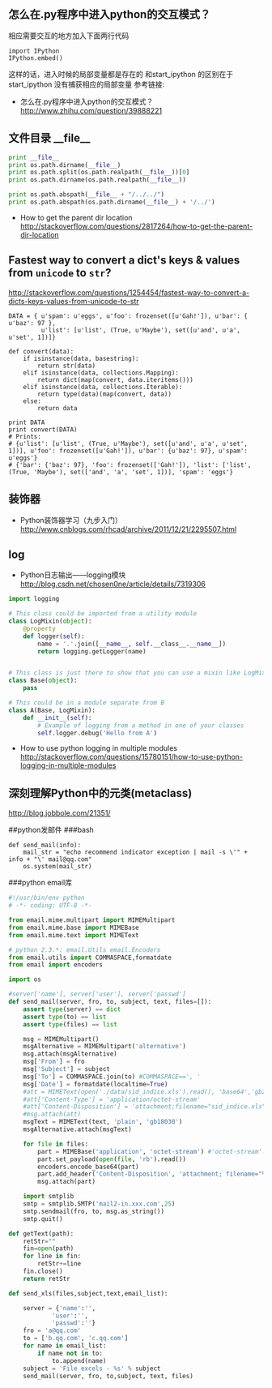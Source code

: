 ## 怎么在.py程序中进入python的交互模式？
相应需要交互的地方加入下面两行代码
```
import IPython
IPython.embed()
```
这样的话，进入时候的局部变量都是存在的
和start_ipython 的区别在于 start_ipython 没有捕获相应的局部变量
参考链接:
- 怎么在.py程序中进入python的交互模式？
http://www.zhihu.com/question/39888221


## 文件目录 \_\_file\_\_
```python
print __file__
print os.path.dirname(__file__)
print os.path.split(os.path.realpath(__file__))[0]
print os.path.dirname(os.path.realpath(__file__))

print os.path.abspath(__file__ + "/../../")
print os.path.abspath(os.path.dirname(__file__) + '/../')
```
- How to get the parent dir location
http://stackoverflow.com/questions/2817264/how-to-get-the-parent-dir-location



## Fastest way to convert a dict's keys & values from `unicode` to `str`?

http://stackoverflow.com/questions/1254454/fastest-way-to-convert-a-dicts-keys-values-from-unicode-to-str

```pytthon
DATA = { u'spam': u'eggs', u'foo': frozenset([u'Gah!']), u'bar': { u'baz': 97 },
         u'list': [u'list', (True, u'Maybe'), set([u'and', u'a', u'set', 1])]}

def convert(data):
    if isinstance(data, basestring):
        return str(data)
    elif isinstance(data, collections.Mapping):
        return dict(map(convert, data.iteritems()))
    elif isinstance(data, collections.Iterable):
        return type(data)(map(convert, data))
    else:
        return data

print DATA
print convert(DATA)
# Prints:
# {u'list': [u'list', (True, u'Maybe'), set([u'and', u'a', u'set', 1])], u'foo': frozenset([u'Gah!']), u'bar': {u'baz': 97}, u'spam': u'eggs'}
# {'bar': {'baz': 97}, 'foo': frozenset(['Gah!']), 'list': ['list', (True, 'Maybe'), set(['and', 'a', 'set', 1])], 'spam': 'eggs'}
```



## 装饰器
- Python装饰器学习（九步入门）
http://www.cnblogs.com/rhcad/archive/2011/12/21/2295507.html

## log
- Python日志输出——logging模块
http://blog.csdn.net/chosen0ne/article/details/7319306 

```python
import logging

# This class could be imported from a utility module
class LogMixin(object):
    @property
    def logger(self):
        name = '.'.join([__name__, self.__class__.__name__])
        return logging.getLogger(name)


# This class is just there to show that you can use a mixin like LogMixin
class Base(object):
    pass

# This could be in a module separate from B
class A(Base, LogMixin):
    def __init__(self):
        # Example of logging from a method in one of your classes
        self.logger.debug('Hello from A')
```
- How to use python logging in multiple modules
http://stackoverflow.com/questions/15780151/how-to-use-python-logging-in-multiple-modules




## 深刻理解Python中的元类(metaclass)

http://blog.jobbole.com/21351/


##python发邮件
###bash
```
def send_mail(info):
    mail_str = "echo recommend indicator exception | mail -s \'" + info + "\' mail@qq.com"
    os.system(mail_str)
```
###python email库
```python
#!/usr/bin/env python
# -*- coding: UTF-8 -*-

from email.mime.multipart import MIMEMultipart
from email.mime.base import MIMEBase
from email.mime.text import MIMEText

# python 2.3.*: email.Utils email.Encoders
from email.utils import COMMASPACE,formatdate
from email import encoders

import os

#server['name'], server['user'], server['passwd']
def send_mail(server, fro, to, subject, text, files=[]):
    assert type(server) == dict
    assert type(to) == list
    assert type(files) == list

    msg = MIMEMultipart()
    msgAlternative = MIMEMultipart('alternative')
    msg.attach(msgAlternative)
    msg['From'] = fro
    msg['Subject'] = subject
    msg['To'] = COMMASPACE.join(to) #COMMASPACE==', '
    msg['Date'] = formatdate(localtime=True)
    #att = MIMEText(open('./data/sid_indice.xls').read(), 'base64','gb2312')
    #att['Content-Type'] = 'application/octet-stream'
    #att['Content-Disposition'] = 'attachment;filename="sid_indice.xls"'
    #msg.attach(att)
    msgText = MIMEText(text, 'plain', 'gb18030')
    msgAlternative.attach(msgText)

    for file in files:
        part = MIMEBase('application', 'octet-stream') #'octet-stream': binary data
        part.set_payload(open(file, 'rb').read())
        encoders.encode_base64(part)
        part.add_header('Content-Disposition', 'attachment; filename="%s"' % os.path.basename(file))
        msg.attach(part)

    import smtplib
    smtp = smtplib.SMTP('mail2-in.xxx.com',25)
    smtp.sendmail(fro, to, msg.as_string())
    smtp.quit()

def getText(path):
    retStr=""
    fin=open(path)
    for line in fin:
        retStr+=line
    fin.close()
    return retStr

def send_xls(files,subject,text,email_list):

    server = {'name':'',
            'user':'',
            'passwd':''}
    fro = 'a@qq.com'
    to = ['b.qq.com', 'c.qq.com']
    for name in email_list:
        if name not in to:
            to.append(name)
    subject = 'File excels - %s' % subject
    send_mail(server, fro, to,subject, text, files)

```


